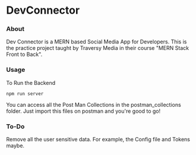 # DevConnector

### About

Dev Connector is a MERN based Social Media App for Developers. This is the practice project taught by Traversy Media in their course "MERN Stack Front to Back".

### Usage

To Run the Backend

    npm run server

You can access all the Post Man Collections in the postman_collections folder. Just import this files on postman and you're good to go!

### To-Do

Remove all the user sensitive data. For example, the Config file and Tokens maybe.

